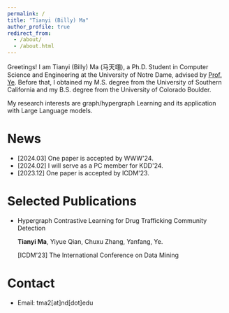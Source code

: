 ```yaml
---
permalink: /
title: "Tianyi (Billy) Ma"
author_profile: true
redirect_from: 
  - /about/
  - /about.html
---
```


Greetings! I am Tianyi (Billy) Ma (马天翊), a Ph.D. Student in Computer Science and Engineering at the University of Notre Dame, advised by [Prof. Ye](http://yes-lab.org/). Before that, I obtained my M.S. degree from the University of Southern California and my B.S. degree from the University of Colorado Boulder.

My research interests are graph/hypergraph Learning and its application with Large Language models. 


News
=====
* [2024.03] One paper is accepted by WWW'24.
* [2024.02] I will serve as a PC member for KDD'24.
* [2023.12] One paper is accepted by ICDM'23.

Selected Publications
=====
* Hypergraph Contrastive Learning for Drug Trafficking Community Detection

  **Tianyi Ma**, Yiyue Qian, Chuxu Zhang, Yanfang, Ye.
  
  [ICDM'23] The International Conference on Data Mining

Contact
=====

* Email: tma2\[at\]nd\[dot\]edu